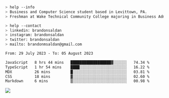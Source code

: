 ````bash
> help --info
> Business and Computer Science student based in Levittown, PA.
> Freshman at Wake Technical Community College majoring in Business Administration.
````

````bash
> help --contact
> linkedin: brandonsaldan
> instagram: brandonsaldan
> twitter: brandonsaldan
> mailto: brandonmsaldan@gmail.com
````

<!--START_SECTION:waka-->

```txt
From: 29 July 2023 - To: 05 August 2023

JavaScript   8 hrs 44 mins   ██████████████████▓░░░░░░   74.34 %
TypeScript   1 hr 54 mins    ████░░░░░░░░░░░░░░░░░░░░░   16.22 %
MDX          26 mins         █░░░░░░░░░░░░░░░░░░░░░░░░   03.81 %
CSS          18 mins         ▓░░░░░░░░░░░░░░░░░░░░░░░░   02.60 %
Markdown     6 mins          ▒░░░░░░░░░░░░░░░░░░░░░░░░   00.98 %
```

<!--END_SECTION:waka-->

![](https://komarev.com/ghpvc/?username=brandonsaldan&color=6A8AFF)
